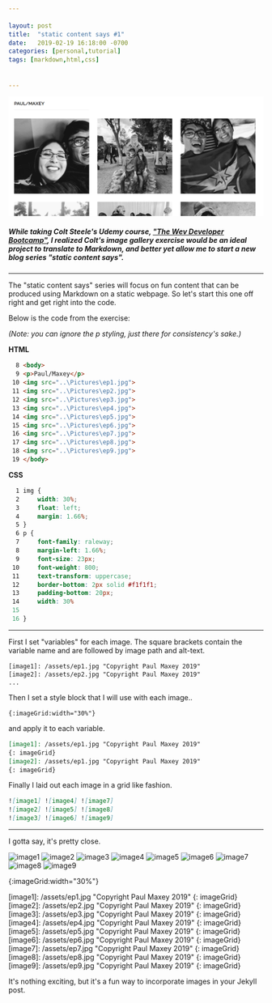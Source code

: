 ```yaml
---

layout: post
title:  "static content says #1"
date:   2019-02-19 16:18:00 -0700
categories: [personal,tutorial]
tags: [markdown,html,css]


---
```


![photoGallery](/assets/screenshot-2019-2-19photogallery.png "Photo Gallery")
##### **While taking Colt Steele's Udemy course, ["The Wev Developer Bootcamp"](https://www.udemy.com/the-web-developer-bootcamp), I realized Colt's image gallery exercise would be an ideal project to translate to Markdown, and better yet allow me to start a new blog series "static content says".**

---
The "static content says" series will focus on fun content that can be produced using Markdown on a static webpage.  So let's start this one off right and get right into the code.  


Below is the code from the exercise:

_(Note: you can ignore the p styling, just there for consistency's sake.)_


**HTML**
```html
  8 <body>
  9 <p>Paul/Maxey</p>
 10 <img src="..\Pictures\ep1.jpg">
 11 <img src="..\Pictures\ep2.jpg">
 12 <img src="..\Pictures\ep3.jpg">
 13 <img src="..\Pictures\ep4.jpg">
 14 <img src="..\Pictures\ep5.jpg">
 15 <img src="..\Pictures\ep6.jpg">
 16 <img src="..\Pictures\ep7.jpg">
 17 <img src="..\Pictures\ep8.jpg">
 18 <img src="..\Pictures\ep9.jpg">
 19 </body>
```


**CSS**
```css
  1 img {
  2     width: 30%;
  3     float: left;
  4     margin: 1.66%;
  5 }
  6 p {
  7     font-family: raleway;
  8     margin-left: 1.66%;
  9     font-size: 23px;
 10     font-weight: 800;
 11     text-transform: uppercase;
 12     border-bottom: 2px solid #f1f1f1;
 13     padding-bottom: 20px;
 14     width: 30%
 15 
 16 }
```
<hr>
First I set "variables" for each image.  The square brackets contain the variable name and are followed by image path and alt-text.

```
[image1]: /assets/ep1.jpg "Copyright Paul Maxey 2019"
[image2]: /assets/ep2.jpg "Copyright Paul Maxey 2019"
...

```
Then I set a style block that I will use with each image..

```
{:imageGrid:width="30%"}

```
and apply it to each variable.

```md
[image1]: /assets/ep1.jpg "Copyright Paul Maxey 2019"
{: imageGrid}
[image2]: /assets/ep1.jpg "Copyright Paul Maxey 2019"
{: imageGrid}
```

Finally I laid out each image in a grid like fashion.

```md
![image1] ![image4] ![image7]
![image2] ![image5] ![image8]
![image3] ![image6] ![image9]
```

<hr>

I gotta say, it's pretty close.

![image1](https://pmaxey.com/assets/ep1.jpg) ![image2](https://pmaxey.com/assets/ep2.jpg) ![image3](https://pmaxey.com/assets/ep3.jpg)
![image4](https://pmaxey.com/assets/ep4.jpg) ![image5](https://pmaxey.com/assets/ep5.jpg) ![image6](https://pmaxey.com/assets/ep6.jpg)
![image7](https://pmaxey.com/assets/ep7.jpg) ![image8](https://pmaxey.com/assets/ep8.jpg) ![image9](https://pmaxey.com/assets/ep9.jpg)

{:imageGrid:width="30%"}
<div >
[image1]: /assets/ep1.jpg "Copyright Paul Maxey 2019"
{: imageGrid}
[image2]: /assets/ep2.jpg "Copyright Paul Maxey 2019"
{: imageGrid}
[image3]: /assets/ep3.jpg "Copyright Paul Maxey 2019"
{: imageGrid}
[image4]: /assets/ep4.jpg "Copyright Paul Maxey 2019"
{: imageGrid}
[image5]: /assets/ep5.jpg "Copyright Paul Maxey 2019"
{: imageGrid}
[image6]: /assets/ep6.jpg "Copyright Paul Maxey 2019"
{: imageGrid}
[image7]: /assets/ep7.jpg "Copyright Paul Maxey 2019"
{: imageGrid}
[image8]: /assets/ep8.jpg "Copyright Paul Maxey 2019"
{: imageGrid}
[image9]: /assets/ep9.jpg "Copyright Paul Maxey 2019"
{: imageGrid}

It's nothing exciting, but it's a fun way to incorporate images in your Jekyll post.

<script

			  src="https://code.jquery.com/jquery-3.4.1.min.js"
			  integrity="sha256-CSXorXvZcTkaix6Yvo6HppcZGetbYMGWSFlBw8HfCJo="
			  crossorigin="anonymous">
</script>
<script>


</script>